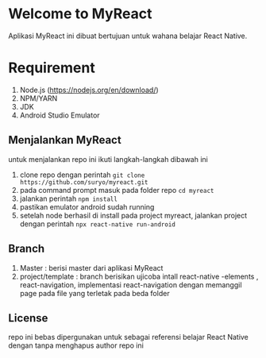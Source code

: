 # Welcome to MyReact

Aplikasi MyReact ini dibuat bertujuan untuk wahana belajar React Native.


# Requirement

1. Node.js (https://nodejs.org/en/download/)
2. NPM/YARN
3. JDK
4. Android Studio Emulator

## Menjalankan MyReact

untuk menjalankan repo ini ikuti langkah-langkah dibawah ini

 1. clone repo dengan perintah `git clone https://github.com/suryo/myreact.git`
 2. pada command prompt masuk pada folder repo `cd myreact`
 3. jalankan perintah `npm install`
 4. pastikan emulator android sudah running
 5. setelah node berhasil di install pada project myreact, jalankan project dengan perintah `npx react-native run-android`

## Branch

 1. Master : berisi master dari aplikasi MyReact
 2. project/template : branch berisikan ujicoba intall react-native -elements , react-navigation, implementasi react-navigation dengan memanggil page pada file yang terletak pada beda folder

## License
repo ini bebas dipergunakan untuk sebagai referensi belajar React Native dengan tanpa menghapus author repo ini
